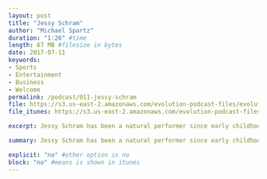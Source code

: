 ```yaml
---
layout: post
title: "Jessy Schram"
author: "Michael Spartz"
duration: "1:26" #time
length: 67 MB #filesize in bytes
date: 2017-07-11
keywords:
- Sports
- Entertainment
- Business
- Welcome
permalink: /podcast/011-jessy-schram
file: https://s3.us-east-2.amazonaws.com/evolution-podcast-files/evolution-2017/011-jessy-schram.mp3
file_itunes: https://s3.us-east-2.amazonaws.com/evolution-podcast-files/evolution-2017/011-jessy-schram.mp3

excerpt: Jessy Schram has been a natural performer since early childhood. At the age of 10, her "intangible star quality" was recognized by the Stewart Talent Agency in Chicago, which signed her as both an actress and fashion model. She immediately established herself as one of Chicago's most successful child models by booking numerous commercials, print campaigns, voice-overs, and television work.

summary: Jessy Schram has been a natural performer since early childhood. At the age of 10, her "intangible star quality" was recognized by the Stewart Talent Agency in Chicago, which signed her as both an actress and fashion model. She immediately established herself as one of Chicago's most successful child models by booking numerous commercials, print campaigns, voice-overs, and television work.

explicit: "no" #other option is no
block: "no" #means is shown in itunes
---
```

